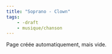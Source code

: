 ```yaml
---
title: "Soprano - Clown"
tags:
    - -draft
    - musique/chanson
---
```


Page créée automatiquement, mais vide.
